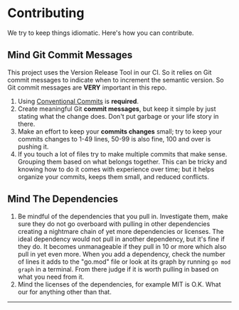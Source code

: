 # Contributing

We try to keep things idiomatic. Here's how you can contribute.

## Mind Git Commit Messages

This project uses the Version Release Tool in our CI. So it relies on Git commit
messages to indicate when to increment the semantic version. So Git commit
messages are **VERY** important in this repo.

1. Using [Conventional Commits] is **required**.
2. Create meaningful Git __commit messages__, but keep it simple by just stating
   what the change does. Don't put garbage or your life story in there.
3. Make an effort to keep your __commits changes__ small; try to keep your
   commits changes to 1-49 lines, 50-99 is also fine, 100 and over is pushing
   it.
4. If you touch a lot of files try to make multiple commits that make sense.
   Grouping them based on what belongs together. This can be tricky and knowing
   how to do it comes with experience over time; but it helps organize your
   commits, keeps them small, and reduced conflicts.

## Mind The Dependencies

1. Be mindful of the dependencies that you pull in. Investigate them, make sure
   they do not go overboard with pulling in other dependencies creating a
   nightmare chain of yet more dependencies or licenses. The ideal dependency
   would not pull in another dependency, but it's fine if they do. It becomes
   unmanageable if they pull in 10 or more which also pull in yet even more.
   When you add a dependency, check the number of lines it adds to the "go.mod"
   file or look at its graph by running `go mod graph` in a terminal. From there
   judge if it is worth pulling in based on what you need from it.
2. Mind the licenses of the dependencies, for example MIT is O.K. What our for
   anything other than that.

---

[Conventional Commits]: https://www.conventionalcommits.org/en/v1.0.0/
